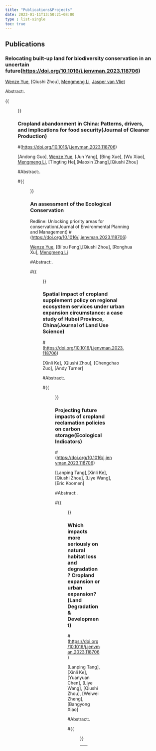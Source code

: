 ```yaml
---
title: "Publications&Projects"
date: 2023-01-11T13:50:21+08:00
type : list-single
toc: true
---
```

## Publications

### Relocating built-up land for biodiversity conservation in an uncertain future(https://doi.org/10.1016/j.jenvman.2023.118706)

[Wenze Yue](https://person.zju.edu.cn/wzyue#0), [Qiushi Zhou], [Mengmeng Li](https://www.landbigdata.info/cscproject/), [Jasper van Vliet](https://research.vu.nl/en/persons/j-van-vliet)

Abstract:. 

{{<figure src="/image/JEM.png">}}


### Cropland abandonment in China: Patterns, drivers, and implications for food security(Journal of Cleaner Production)
#(https://doi.org/10.1016/j.jenvman.2023.118706)

[Andong Guo], [Wenze Yue](https://person.zju.edu.cn/wzyue#0), [Jun Yang], [Bing Xue], [Wu Xiao], [Mengmeng Li](https://www.landbigdata.info/cscproject/), [Tingting He],[Maoxin Zhang],[Qiushi Zhou]

#Abstract:. 

#{{<figure src="/image/JEM.png">}}

### An assessment of the Ecological Conservation 
Redline: Unlocking priority areas for conservation(Journal of Environmental Planning and Management)
#(https://doi.org/10.1016/j.jenvman.2023.118706)

[Wenze Yue](https://person.zju.edu.cn/wzyue#0), [Bi'ou Feng],[Qiushi Zhou], [Ronghua Xu], [Mengmeng Li](https://www.landbigdata.info/cscproject/)

#Abstract:. 

#{{<figure src="/image/JEM.png">}}

### Spatial impact of cropland supplement policy on regional ecosystem services under urban expansion circumstance: a case study of Hubei Province, China(Journal of Land Use Science)
#(https://doi.org/10.1016/j.jenvman.2023.118706)

[Xinli Ke], [Qiushi Zhou], [Chengchao Zuo], [Andy Turner]

#Abstract:. 

#{{<figure src="/image/JEM.png">}}

### Projecting future impacts of cropland reclamation policies on carbon storage(Ecological Indicators)
#(https://doi.org/10.1016/j.jenvman.2023.118706)

[Lanping Tang],[Xinli Ke], [Qiushi Zhou], [Liye Wang], [Eric Koomen]

#Abstract:. 

#{{<figure src="/image/JEM.png">}}

### Which impacts more seriously on natural habitat loss and degradation? Cropland expansion or urban expansion?(Land Degradation & Development)
#(https://doi.org/10.1016/j.jenvman.2023.118706)

[Lanping Tang],[Xinli Ke], [Yuanyuan Chen], [Liye Wang], [Qiushi Zhou], [Weiwei Zheng],[Bangyong Xiao]

#Abstract:. 

#{{<figure src="/image/JEM.png">}}

***

